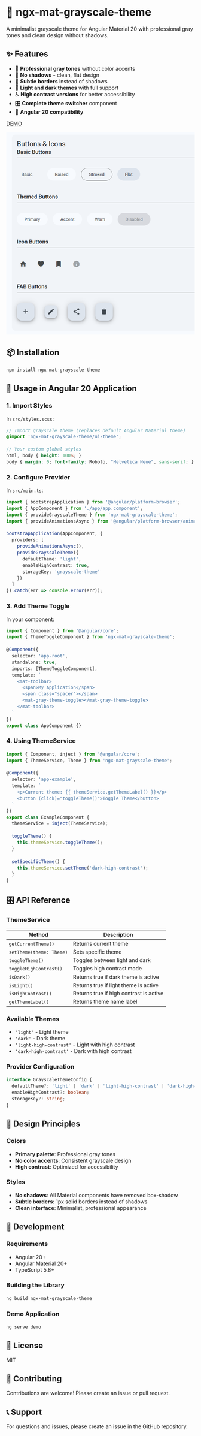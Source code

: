 # 🎨 ngx-mat-grayscale-theme

A minimalist grayscale theme for Angular Material 20 with professional gray tones and clean design without shadows.

## ✨ Features

- 🎯 **Professional gray tones** without color accents
- 🚫 **No shadows** - clean, flat design
- 🔲 **Subtle borders** instead of shadows
- 🌙 **Light and dark themes** with full support
- ♿ **High contrast versions** for better accessibility
- 🎛️ **Complete theme switcher** component
- 🔧 **Angular 20 compatibility**

[DEMO](https://b-mi.github.io/ngx-mat-grayscale-theme/demo)

![alt text](demo.png)

## 📦 Installation

```bash
npm install ngx-mat-grayscale-theme
```

## 🚀 Usage in Angular 20 Application

### 1. Import Styles

In `src/styles.scss`:

```scss
// Import grayscale theme (replaces default Angular Material theme)
@import 'ngx-mat-grayscale-theme/ui-theme';

// Your custom global styles
html, body { height: 100%; }
body { margin: 0; font-family: Roboto, "Helvetica Neue", sans-serif; }
```

### 2. Configure Provider

In `src/main.ts`:

```typescript
import { bootstrapApplication } from '@angular/platform-browser';
import { AppComponent } from './app/app.component';
import { provideGrayscaleTheme } from 'ngx-mat-grayscale-theme';
import { provideAnimationsAsync } from '@angular/platform-browser/animations/async';

bootstrapApplication(AppComponent, {
  providers: [
    provideAnimationsAsync(),
    provideGrayscaleTheme({
      defaultTheme: 'light',
      enableHighContrast: true,
      storageKey: 'grayscale-theme'
    })
  ]
}).catch(err => console.error(err));
```

### 3. Add Theme Toggle

In your component:

```typescript
import { Component } from '@angular/core';
import { ThemeToggleComponent } from 'ngx-mat-grayscale-theme';

@Component({
  selector: 'app-root',
  standalone: true,
  imports: [ThemeToggleComponent],
  template: `
    <mat-toolbar>
      <span>My Application</span>
      <span class="spacer"></span>
      <mat-gray-theme-toggle></mat-gray-theme-toggle>
    </mat-toolbar>
  `
})
export class AppComponent {}
```

### 4. Using ThemeService

```typescript
import { Component, inject } from '@angular/core';
import { ThemeService, Theme } from 'ngx-mat-grayscale-theme';

@Component({
  selector: 'app-example',
  template: `
    <p>Current theme: {{ themeService.getThemeLabel() }}</p>
    <button (click)="toggleTheme()">Toggle Theme</button>
  `
})
export class ExampleComponent {
  themeService = inject(ThemeService);

  toggleTheme() {
    this.themeService.toggleTheme();
  }

  setSpecificTheme() {
    this.themeService.setTheme('dark-high-contrast');
  }
}
```

## 🎛️ API Reference

### ThemeService

| Method | Description |
|--------|-------------|
| `getCurrentTheme()` | Returns current theme |
| `setTheme(theme: Theme)` | Sets specific theme |
| `toggleTheme()` | Toggles between light and dark |
| `toggleHighContrast()` | Toggles high contrast mode |
| `isDark()` | Returns true if dark theme is active |
| `isLight()` | Returns true if light theme is active |
| `isHighContrast()` | Returns true if high contrast is active |
| `getThemeLabel()` | Returns theme name label |

### Available Themes

- `'light'` - Light theme
- `'dark'` - Dark theme
- `'light-high-contrast'` - Light with high contrast
- `'dark-high-contrast'` - Dark with high contrast

### Provider Configuration

```typescript
interface GrayscaleThemeConfig {
  defaultTheme?: 'light' | 'dark' | 'light-high-contrast' | 'dark-high-contrast';
  enableHighContrast?: boolean;
  storageKey?: string;
}
```

## 🎨 Design Principles

### Colors
- **Primary palette**: Professional gray tones
- **No color accents**: Consistent grayscale design
- **High contrast**: Optimized for accessibility

### Styles
- **No shadows**: All Material components have removed box-shadow
- **Subtle borders**: 1px solid borders instead of shadows
- **Clean interface**: Minimalist, professional appearance

## 🔧 Development

### Requirements
- Angular 20+
- Angular Material 20+
- TypeScript 5.8+

### Building the Library

```bash
ng build ngx-mat-grayscale-theme
```

### Demo Application

```bash
ng serve demo
```

## 📄 License

MIT

## 🤝 Contributing

Contributions are welcome! Please create an issue or pull request.

## 📞 Support

For questions and issues, please create an issue in the GitHub repository.